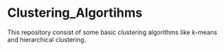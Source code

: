 # Clustering_Algortihms
This repository consist of some basic clustering algorithms like k-means and hierarchical clustering.

